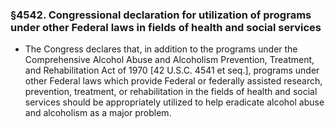 ### §4542. Congressional declaration for utilization of programs under other Federal laws in fields of health and social services
* The Congress declares that, in addition to the programs under the Comprehensive Alcohol Abuse and Alcoholism Prevention, Treatment, and Rehabilitation Act of 1970 [42 U.S.C. 4541 et seq.], programs under other Federal laws which provide Federal or federally assisted research, prevention, treatment, or rehabilitation in the fields of health and social services should be appropriately utilized to help eradicate alcohol abuse and alcoholism as a major problem.